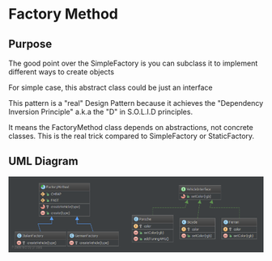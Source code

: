 # Factory Method

## Purpose

The good point over the SimpleFactory is you can subclass it to implement different ways to create objects

For simple case, this abstract class could be just an interface

This pattern is a "real" Design Pattern because it achieves the "Dependency Inversion Principle" a.k.a the "D" in S.O.L.I.D principles.

It means the FactoryMethod class depends on abstractions, not concrete classes. This is the real trick compared to SimpleFactory or StaticFactory.

## UML Diagram

![Alt FactoryMethod UML Diagram](uml/uml.png)